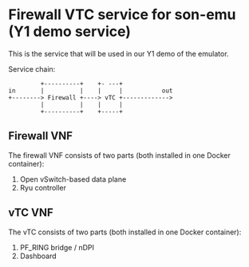 # Firewall VTC service for son-emu (Y1 demo service)

This is the service that will be used in our Y1 demo of the emulator.

Service chain: 

```
         +----------+    +- ---+
in       |          |    |     |           out
+--------> Firewall +----> vTC +------------->
         |          |    |     |
         +----------+    +-----+
```

## Firewall VNF

The firewall VNF consists of two parts (both installed in one Docker container):

1. Open vSwitch-based data plane
2. Ryu controller

## vTC VNF

The vTC consists of two parts (both installed in one Docker container):

1. PF_RING bridge / nDPI
2. Dashboard
